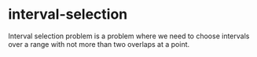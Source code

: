 # interval-selection
Interval selection problem is a problem where we need to choose intervals over a range with not more than two overlaps at a point.
